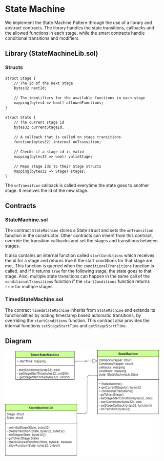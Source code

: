 # State Machine

We implement the State Machine Pattern through the use of a library and abstract contracts. The library handles the state transitions, callbacks and the allowed functions in each stage, while the smart contracts handle conditional transitions and modifiers. 

## Library (StateMachineLib.sol)

### Structs

```
struct Stage {
    // The id of the next stage
    bytes32 nextId;

    // The identifiers for the available functions in each stage
    mapping(bytes4 => bool) allowedFunctions;
}

struct State {
    // The current stage id
    bytes32 currentStageId;

    // A callback that is called on stage transitions
    function(bytes32) internal onTransition;

    // Checks if a stage id is valid
    mapping(bytes32 => bool) validStage;

    // Maps stage ids to their Stage structs
    mapping(bytes32 => Stage) stages;
}
```

The `onTransition` callback is called everytime the state goes to another stage. It receives the id of the new stage.

## Contracts

### StateMachine.sol

The contract `StateMachine` stores a State struct and sets the `onTransition` function in the constructor. Other contracts can inherit from this contract, override the transition callbacks and set the stages and transitions between stages. 

It also contains an internal function called `startConditions` which receives the id for a stage and returns true if the start conditions for that stage are met. This function is queried when the `conditionalTransitions` function is called, and if it returns `true` for the following stage, the state goes to that stage. Also, multiple state transitions can happen in the same call of the `conditionalTransitions` function if the `startConditions` function returns `true` for multiple stages.

### TimedStateMachine.sol

The contract `TimedStateMachine` inherits from `StateMachine` and extends its functionalities by adding timestamp based automatic transitions, by overriding the `startConditions` function. This contract also provides the internal functions `setStageStartTime` and `getStageStartTime`.

## Diagram

![Dependency Diagram](diagrams/stateMachine.png)